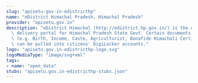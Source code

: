 ```yaml
---
slug: "apisetu-gov-in-edistricthp"
name: "eDistrict Himachal Pradesh, Himachal Pradesh"
provider: "apisetu.gov.in"
description: "eDistrict Himachal (http://edistrict.hp.gov.in/) is the online service\
  \ delivery portal for Himachal Pradesh State Govt. Certain documents issued by it\
  \ (e.g. Birth, Income, Caste, Agriculturist, Bonafide Himachali Certificates etc)\
  \ can be pulled into citizens' DigiLocker accounts."
logo: "apisetu.gov.in-edistricthp-logo.svg"
logoMediaType: "image/svg+xml"
tags:
- name: "open_data"
stubs: "apisetu.gov.in-edistricthp-stubs.json"
---
```

